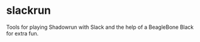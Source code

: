 # slackrun
Tools for playing Shadowrun with Slack and the help of a BeagleBone Black for extra fun.
